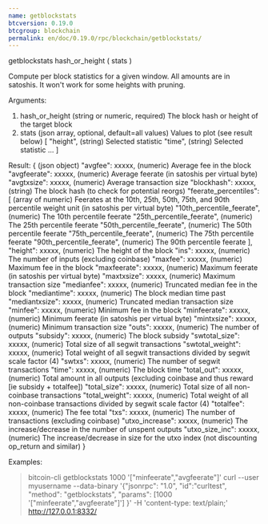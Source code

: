 ```yaml
---
name: getblockstats
btcversion: 0.19.0
btcgroup: blockchain
permalink: en/doc/0.19.0/rpc/blockchain/getblockstats/
---
```


getblockstats hash_or_height ( stats )

Compute per block statistics for a given window. All amounts are in satoshis.
It won't work for some heights with pruning.

Arguments:
1. hash_or_height    (string or numeric, required) The block hash or height of the target block
2. stats             (json array, optional, default=all values) Values to plot (see result below)
     [
       "height",     (string) Selected statistic
       "time",       (string) Selected statistic
       ...
     ]

Result:
{                           (json object)
  "avgfee": xxxxx,          (numeric) Average fee in the block
  "avgfeerate": xxxxx,      (numeric) Average feerate (in satoshis per virtual byte)
  "avgtxsize": xxxxx,       (numeric) Average transaction size
  "blockhash": xxxxx,       (string) The block hash (to check for potential reorgs)
  "feerate_percentiles": [  (array of numeric) Feerates at the 10th, 25th, 50th, 75th, and 90th percentile weight unit (in satoshis per virtual byte)
      "10th_percentile_feerate",      (numeric) The 10th percentile feerate
      "25th_percentile_feerate",      (numeric) The 25th percentile feerate
      "50th_percentile_feerate",      (numeric) The 50th percentile feerate
      "75th_percentile_feerate",      (numeric) The 75th percentile feerate
      "90th_percentile_feerate",      (numeric) The 90th percentile feerate
  ],
  "height": xxxxx,          (numeric) The height of the block
  "ins": xxxxx,             (numeric) The number of inputs (excluding coinbase)
  "maxfee": xxxxx,          (numeric) Maximum fee in the block
  "maxfeerate": xxxxx,      (numeric) Maximum feerate (in satoshis per virtual byte)
  "maxtxsize": xxxxx,       (numeric) Maximum transaction size
  "medianfee": xxxxx,       (numeric) Truncated median fee in the block
  "mediantime": xxxxx,      (numeric) The block median time past
  "mediantxsize": xxxxx,    (numeric) Truncated median transaction size
  "minfee": xxxxx,          (numeric) Minimum fee in the block
  "minfeerate": xxxxx,      (numeric) Minimum feerate (in satoshis per virtual byte)
  "mintxsize": xxxxx,       (numeric) Minimum transaction size
  "outs": xxxxx,            (numeric) The number of outputs
  "subsidy": xxxxx,         (numeric) The block subsidy
  "swtotal_size": xxxxx,    (numeric) Total size of all segwit transactions
  "swtotal_weight": xxxxx,  (numeric) Total weight of all segwit transactions divided by segwit scale factor (4)
  "swtxs": xxxxx,           (numeric) The number of segwit transactions
  "time": xxxxx,            (numeric) The block time
  "total_out": xxxxx,       (numeric) Total amount in all outputs (excluding coinbase and thus reward [ie subsidy + totalfee])
  "total_size": xxxxx,      (numeric) Total size of all non-coinbase transactions
  "total_weight": xxxxx,    (numeric) Total weight of all non-coinbase transactions divided by segwit scale factor (4)
  "totalfee": xxxxx,        (numeric) The fee total
  "txs": xxxxx,             (numeric) The number of transactions (excluding coinbase)
  "utxo_increase": xxxxx,   (numeric) The increase/decrease in the number of unspent outputs
  "utxo_size_inc": xxxxx,   (numeric) The increase/decrease in size for the utxo index (not discounting op_return and similar)
}

Examples:
> bitcoin-cli getblockstats 1000 '["minfeerate","avgfeerate"]'
> curl --user myusername --data-binary '{"jsonrpc": "1.0", "id":"curltest", "method": "getblockstats", "params": [1000 '["minfeerate","avgfeerate"]'] }' -H 'content-type: text/plain;' http://127.0.0.1:8332/


